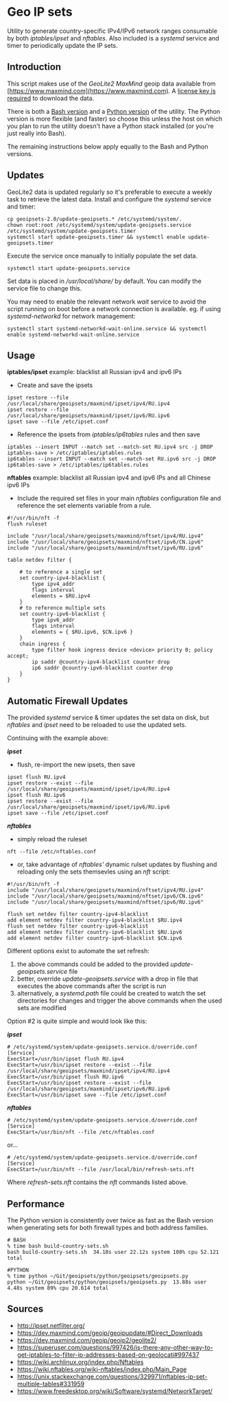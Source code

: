 Geo IP sets
============
Utility to generate country-specific IPv4/IPv6 network ranges consumable by both *iptables/ipset* and *nftables*. Also included is a *systemd* service and timer to periodically update the IP sets.

Introduction
------------
This script makes use of the *GeoLite2 MaxMind* geoip data available from [https://www.maxmind.com](https://www.maxmind.com). A [license key is required](https://blog.maxmind.com/2019/12/18/significant-changes-to-accessing-and-using-geolite2-databases/) to download the data.

There is both a [Bash version](https://github.com/chr0mag/geoipsets/bash/README.md) and a [Python version](https://github.com/chr0mag/geoipsets/python/README.md) of the utility. The Python version is more flexible (and faster) so choose this unless the host on which you plan to run the utility doesn't have a Python stack installed (or you're just really into Bash).

The remaining instructions below apply equally to the Bash and Python versions.

Updates
-----------
GeoLite2 data is updated regularly so it's preferable to execute a weekly task to retrieve the latest data. Install and configure the *systemd* service and timer:
```
cp geoipsets-2.0/update-geoipsets.* /etc/systemd/system/.
chown root:root /etc/systemd/system/update-geoipsets.service /etc/systemd/system/update-geoipsets.timer
systemctl start update-geoipsets.timer && systemctl enable update-geoipsets.timer
```
Execute the service once manually to initially populate the set data.
```
systemctl start update-geoipsets.service
```
Set data is placed in */usr/local/share/* by default. You can modify the service file to change this.

You may need to enable the relevant network *wait* service to avoid the script running on boot before a network connection is available. eg. if using *systemd-networkd* for network management:
```
systemctl start systemd-networkd-wait-online.service && systemctl enable systemd-networkd-wait-online.service
```

Usage
------
**iptables/ipset** example: blacklist all Russian ipv4 and ipv6 IPs

* Create and save the ipsets
```
ipset restore --file /usr/local/share/geoipsets/maxmind/ipset/ipv4/RU.ipv4
ipset restore --file /usr/local/share/geoipsets/maxmind/ipset/ipv6/RU.ipv6
ipset save --file /etc/ipset.conf
```
* Reference the ipsets from *iptables/ip6tables* rules and then save
```
iptables --insert INPUT --match set --match-set RU.ipv4 src -j DROP
iptables-save > /etc/iptables/iptables.rules
ip6tables --insert INPUT --match set --match-set RU.ipv6 src -j DROP
ip6tables-save > /etc/iptables/ip6tables.rules
```
**nftables** example: blacklist all Russian ipv4 and ipv6 IPs and all Chinese ipv6 IPs

* Include the required set files in your main *nftables* configuration file and reference the set elements variable from a rule.
```
#!/usr/bin/nft -f
flush ruleset

include "/usr/local/share/geoipsets/maxmind/nftset/ipv4/RU.ipv4"
include "/usr/local/share/geoipsets/maxmind/nftset/ipv6/CN.ipv6"
include "/usr/local/share/geoipsets/maxmind/nftset/ipv6/RU.ipv6"

table netdev filter {

	# to reference a single set
	set country-ipv4-blacklist {
		type ipv4_addr
		flags interval
		elements = $RU.ipv4
	}
	# to reference multiple sets
	set country-ipv6-blacklist {
		type ipv6_addr
		flags interval
		elements = { $RU.ipv6, $CN.ipv6 }
	}
	chain ingress {
		type filter hook ingress device <device> priority 0; policy accept;
		ip saddr @country-ipv4-blacklist counter drop
		ip6 saddr @country-ipv6-blacklist counter drop
	}
}
```

Automatic Firewall Updates
-----------------
The provided *systemd* service & timer updates the set data on disk, but *nftables* and *ipset* need to be reloaded to use the updated sets.

Continuing with the example above:

***ipset***
* flush, re-import the new ipsets, then save
```
ipset flush RU.ipv4
ipset restore --exist --file /usr/local/share/geoipsets/maxmind/ipset/ipv4/RU.ipv4
ipset flush RU.ipv6
ipset restore --exist --file /usr/local/share/geoipsets/maxmind/ipset/ipv6/RU.ipv6
ipset save --file /etc/ipset.conf
```
***nftables***
* simply reload the ruleset
```
nft --file /etc/nftables.conf
```
* or, take advantage of *nftables'* dynamic rulset updates by flushing and reloading only the sets themsevles using an *nft* script:
```
#!/usr/bin/nft -f
include "/usr/local/share/geoipsets/maxmind/nftset/ipv4/RU.ipv4"
include "/usr/local/share/geoipsets/maxmind/nftset/ipv6/CN.ipv6"
include "/usr/local/share/geoipsets/maxmind/nftset/ipv6/RU.ipv6"

flush set netdev filter country-ipv4-blacklist
add element netdev filter country-ipv4-blacklist $RU.ipv4
flush set netdev filter country-ipv6-blacklist
add element netdev filter country-ipv6-blacklist $RU.ipv6
add element netdev filter country-ipv6-blacklist $CN.ipv6
```

Different options exist to automate the set refresh:
1. the above commands could be added to the provided *update-geoipsets.service* file
2. better, override *update-geoipsets.service* with a drop in file that executes the above commands after the script is run
3. alternatively, a *systemd.path* file could be created to watch the set directories for changes and trigger the above commands when the used sets are modified

Option #2 is quite simple and would look like this:

***ipset***
```
# /etc/systemd/system/update-geoipsets.service.d/override.conf
[Service]
ExecStart=/usr/bin/ipset flush RU.ipv4
ExecStart=/usr/bin/ipset restore --exist --file /usr/local/share/geoipsets/maxmind/ipset/ipv4/RU.ipv4
ExecStart=/usr/bin/ipset flush RU.ipv6
ExecStart=/usr/bin/ipset restore --exist --file /usr/local/share/geoipsets/maxmind/ipset/ipv6/RU.ipv6
ExecStart=/usr/bin/ipset save --file /etc/ipset.conf
```
***nftables***
```
# /etc/systemd/system/update-geoipsets.service.d/override.conf
[Service]
ExecStart=/usr/bin/nft --file /etc/nftables.conf
```
or...
```
# /etc/systemd/system/update-geoipsets.service.d/override.conf
[Service]
ExecStart=/usr/bin/nft --file /usr/local/bin/refresh-sets.nft
```
Where *refresh-sets.nft* contains the *nft* commands listed above.


Performance
-----------
The Python version is consistently over twice as fast as the Bash version when generating sets for both firewall types and both address families.
```
# BASH
% time bash build-country-sets.sh 
bash build-country-sets.sh  34.18s user 22.12s system 108% cpu 52.121 total

#PYTHON
% time python ~/Git/geoipsets/python/geoipsets/geoipsets.py
python ~/Git/geoipsets/python/geoipsets/geoipsets.py  13.88s user 4.48s system 89% cpu 20.614 total
```
Sources
------------
* http://ipset.netfilter.org/
* https://dev.maxmind.com/geoip/geoipupdate/#Direct_Downloads
* https://dev.maxmind.com/geoip/geoip2/geolite2/
* https://superuser.com/questions/997426/is-there-any-other-way-to-get-iptables-to-filter-ip-addresses-based-on-geolocati#997437
* https://wiki.archlinux.org/index.php/Nftables
* https://wiki.nftables.org/wiki-nftables/index.php/Main_Page
* https://unix.stackexchange.com/questions/329971/nftables-ip-set-multiple-tables#331959
* https://www.freedesktop.org/wiki/Software/systemd/NetworkTarget/
